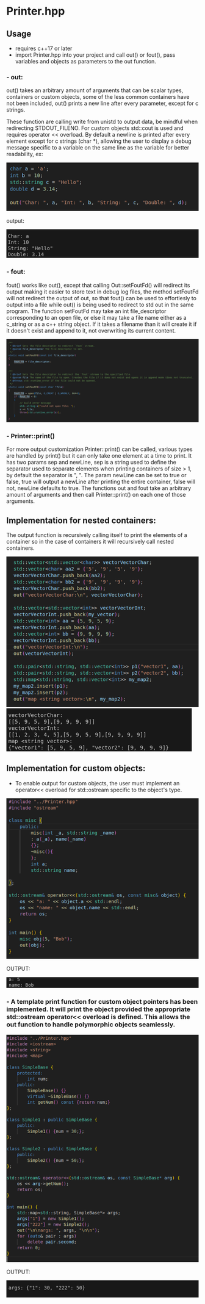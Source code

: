 # Printer.hpp

## Usage

  - requires c++17 or later
  - import Printer.hpp into your project and call out() or fout(), pass variables and objects as parameters to the out function.
  
### - out:
  
  out() takes an arbitrary amount of arguments that can be scalar types, containers or custom objects, some of the less common containers have not been included, out() prints a new line after every parameter, except for c strings.
  
  These function are calling write from unistd to output data, be mindful when redirecting STDOUT_FILENO.
  For custom objects std::cout is used and requires operator << overload.
  By default a newline is printed after every element except for c strings (char *), allowing the user to display a debug message specific to a variable on the same line as the variable for better readability, ex:

![alt text](imgs/newLine.png)

output: 

![alt text](imgs/newLine_result.png)

### - fout:
  fout() works like out(), except that calling Out::setFoutFd() will redirect its output making it easier to store text in debug log files, the method setFoutFd will not redirect the output of out, so that fout() can be used to effortlesly to output into a file while out() is being used to redirect to std out in the same program. The function setFoutFd may take an int file_descriptor corresponding to an open file, or else it may take a file name either as a c_string or as a c++ string object. If it takes a filename than it will create it if it doesn't exist and append to it, not overwriting its current content.

![alt text](imgs/setFoutFd.png)

### - Printer::print()
  For more output customization Printer::print() can be called, various types are handled by print() but it can only take one element at a time to print. It has two params sep and newLine, sep is a string used to define the separator used to separate elements when printing containers of size > 1, by default the separator is ", ". The param newLine can be set to true or false, true will output a newLine after printing the entire container, false will not, newLine defaults to true. The functions out and fout take an arbitrary amount of arguments and then call Printer::print() on each one of those arguments.


## Implementation for nested containers:
  The output function is recursively calling itself to print the elements of a container so in the case of containers it will recursively call nested containers.

![alt text](imgs/nested_containers.png)
![alt text](imgs/nested_containers_result.png)

## Implementation for custom objects:

- To enable output for custom objects, the user must implement an operator<< overload for std::ostream specific to the object's type.

![alt text](imgs/custom_object.png)

OUTPUT:

![alt text](imgs/custom_object_result.png)

### - A template print function for custom object pointers has been implemented. It will print the object provided the appropriate std::ostream operator<< overload is defined. This allows the out function to handle polymorphic objects seamlessly.

![alt text](imgs/nested_pointer_object.png)

OUTPUT:

![alt text](imgs/nested_pointer_object_result.png)

